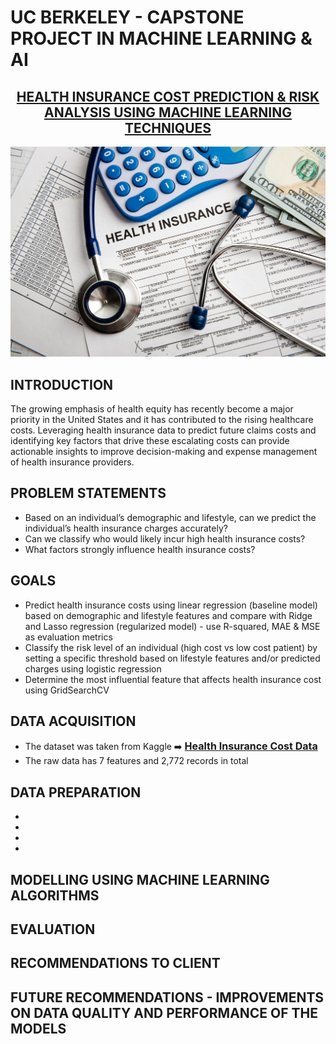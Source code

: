# UC BERKELEY - CAPSTONE PROJECT IN MACHINE LEARNING & AI

<a href="https://github.com/kfmatovic716/HEALTH-INSURANCE-COST-ML.git"><h2 align="center">HEALTH INSURANCE COST PREDICTION & RISK ANALYSIS USING MACHINE LEARNING TECHNIQUES</h2></a>

![Logo](images/healthinsurance.jpeg)


## INTRODUCTION
The growing emphasis of health equity has recently become a major priority in the United States and it has contributed to the rising healthcare costs. Leveraging health insurance data to predict future claims costs and identifying key factors that drive these  escalating costs can provide actionable insights to improve decision-making and expense management of health insurance providers.

## PROBLEM STATEMENTS 
<ul>
    <li>Based on an individual’s demographic and lifestyle, can we predict the individual’s health insurance charges accurately?</li>
    <li>Can we classify who would likely incur high health insurance costs?</li>
    <li>What factors strongly influence health insurance costs? </li>
</ul>

## GOALS 
<ul>
    <li>Predict health insurance costs using linear regression (baseline model) based on demographic and lifestyle features and compare with Ridge and Lasso regression (regularized model) - use R-squared, MAE & MSE as evaluation metrics</li>
    <li>Classify the risk level of an individual (high cost vs low cost patient) by setting a specific threshold based on lifestyle features and/or predicted charges using logistic regression</li>
    <li>Determine the most influential feature that affects health insurance cost using GridSearchCV</li>
</ul>


## DATA ACQUISITION
<ul>
    <li>The dataset was taken from Kaggle ➡️ <a href="https://www.kaggle.com/datasets/harishkumardatalab/medical-insurance-price-prediction"><strong style="font-size: 16px;">Health Insurance Cost Data</strong></a></li>
    <li>The raw data has 7 features and 2,772 records in total</li>
</ul>

## DATA PREPARATION
<ul>
    <li></li>
    <li></li>
    <li></li>
    <li></li>
</ul>

## MODELLING USING MACHINE LEARNING ALGORITHMS

## EVALUATION

## RECOMMENDATIONS TO CLIENT

## FUTURE RECOMMENDATIONS - IMPROVEMENTS ON DATA QUALITY AND PERFORMANCE OF THE MODELS

